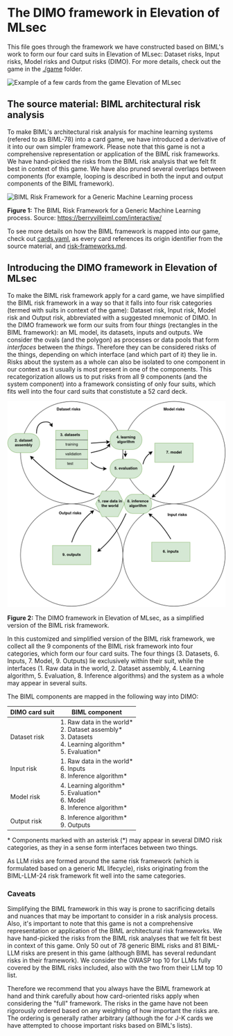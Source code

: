# The DIMO framework in Elevation of MLsec
This file goes through the framework we have constructed based on BIML's work to form our four card suits in Elevation of MLsec: Dataset risks, Input risks, Model risks and Output risks (DIMO). For more details, check out the game in the [./game](./game/) folder.

<img src="./game/cards-example.png" alt="Example of a few cards from the game Elevation of MLsec" style="height: 500px;"/>


## The source material: BIML architectural risk analysis
To make BIML's architectural risk analysis for machine learning systems (refered to as BIML-78) into a card game, we have introduced a derivative of it into our own simpler framework. Please note that this game is not a comprehensive representation or application of the BIML risk frameworks. We have hand-picked the risks from the BIML risk analysis that we felt fit best in context of this game. We have also pruned several overlaps between components (for example, looping is described in both the input and output components of the BIML framework). 


<img src="./ml-risk-frameworks/biml-78-framework.png" alt="BIML Risk Framework for a Generic Machine Learning process"/>

**Figure 1:** The BIML Risk Framework for a Generic Machine Learning process. Source: https://berryvilleiml.com/interactive/


To see more details on how the BIML framework is mapped into our game, check out [cards.yaml](./game/cards.yaml), as every card references its origin identifier from the source material, and [risk-frameworks.md](./ml-risk-frameworks/risk-frameworks.md).

## Introducing the DIMO framework in Elevation of MLsec

To make the BIML risk framework apply for a card game, we have simplified the BIML risk framework in a way so that it falls into four risk categories (termed with suits in context of the game): Dataset risk, Input risk, Model risk and Output risk, abbreviated with a suggested mnemonic of DIMO. In the DIMO framework we form our suits from four *things* (rectangles in the BIML framework): an ML model, its datasets, inputs and outputs. We consider the ovals (and the polygon) as processes or data pools that form *interfaces* between the *things*. Therefore they can be considered risks of the things, depending on which interface (and which part of it) they lie in. Risks about the system as a whole can also be isolated to one component in our context as it usually is most present in one of the components. This recategorization allows us to put risks from all 9 components (and the system component) into a framework consisting of only four suits, which fits well into the four card suits that constistute a 52 card deck.

<img src="./ml-risk-frameworks/DIMO-eoml.png" alt="The DIMO model presented in Elevation of Mlsec"/>

**Figure 2:** The DIMO framework in Elevation of MLsec, as a simplified version of the BIML risk framework.

In this customized and simplified version of the BIML risk framework, we collect all the 9 components of the BIML risk framework into four categories, which form our four card suits. The four things (3. Datasets, 6. Inputs, 7. Model, 9. Outputs) lie exclusively within their suit, while the interfaces (1. Raw data in the world, 2. Dataset assembly, 4. Learning algorithm, 5. Evaluation, 8. Inference algorithms) and the system as a whole may appear in several suits.

The BIML components are mapped in the following way into DIMO: 

| DIMO card suit | BIML component    |
|-------------------|----------------------------|
| Dataset risk   |   1. Raw data in the world*<br> 2. Dataset assembly*  <br> 3. Datasets <br> 4. Learning algorithm*<br>5. Evaluation*<br>      |
| Input risk   |   1. Raw data in the world*<br>   6. Inputs      <br> 8. Inference algorithm*    |
| Model risk      | 4. Learning algorithm*<br>5. Evaluation*<br> 6. Model <br> 8. Inference algorithm*       |
| Output risk    | 8. Inference algorithm* <br>  9. Outputs  |

 \* Components marked with an asterisk (\*) may appear in several DIMO risk categories, as they in a sense form interfaces between two things.

As LLM risks are formed around the same risk framework (which is formulated based on a generic ML lifecycle), risks originating from the BIML-LLM-24 risk framework fit well into the same categories.

### Caveats

Simplifying the BIML framework in this way is prone to sacrificing details and nuances that may be important to consider in a risk analysis process. Also, it's important to note that this game is not a comprehensive representation or application of the BIML architectural risk frameworks. We have hand-picked the risks from the BIML risk analyses that we felt fit best in context of this game. Only 50 out of 78 generic BIML risks and 81 BIML-LLM risks are present in this game (although BIML has several redundant risks in their framework). We consider the OWASP top 10 for LLMs fully covered by the BIML risks included, also with the two from their LLM top 10 list. 

Therefore we recommend that you always have the BIML framework at hand and think carefully about how card-oriented risks apply when considering the "full" framework. The risks in the game have not been rigorously ordered based on any weighting of how important the risks are. The ordering is generally rather arbitrary (although the for J-K cards we have attempted to choose important risks based on BIML's lists).